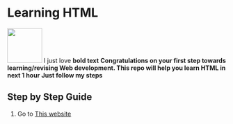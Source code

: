 # Learning HTML
<img src="http://pixelartmaker-data-78746291193.nyc3.digitaloceanspaces.com/image/506be14633f06ad.png" height ="80px">
I just love <strong>bold text</strong>
<strong>Congratulations on your first step towards learning/revising  Web development. This repo will help you learn HTML in next 1 hour</strong>
<strong>Just follow my steps</strong>

## Step by Step Guide

1. Go to [This website](https://developer.mozilla.org/en-US/docs/Web/HTML)
